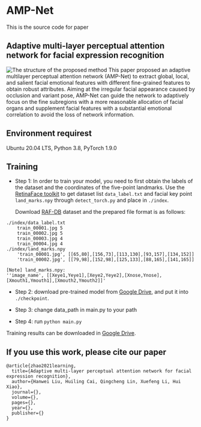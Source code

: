AMP-Net
===

This is the source code for paper

Adaptive multi-layer perceptual attention network for facial expression recognition
---

![The structure of the proposed method](https://github.com/liuhw01/AMP-Net/blob/main/checkpoint/proposed%20method.jpg)
This paper proposed an adaptive multilayer perceptual attention network (AMP-Net) to extract global, local, and salient facial emotional features with different fine-grained features to obtain robust attributes. Aiming at the irregular facial appearance caused by occlusion and variant pose, AMP-Net can guide the network to adaptively focus on the fine subregions with a more reasonable allocation of facial organs and supplement facial features with a substantial emotional correlation to avoid the loss of network information.

## Environment requirest
Ubuntu 20.04 LTS, Python 3.8, PyTorch 1.9.0


## Training
* Step 1: In order to train your model, you need to first obtain the labels of the dataset and the coordinates of the five-point landmarks. Use the [RetinaFace toolkit](https://github.com/biubug6/Pytorch_Retinaface) to get dataset list `data_label.txt` and facial key point `land_marks.npy` through `detect_torch.py` and place in `./index`.
    
    Download [RAF-DB](http://www.whdeng.cn/raf/model1.html) dataset  and the prepared file format is as follows:
```
./index/data_label.txt
    train_00001.jpg 5
    train_00002.jpg 5
    train_00003.jpg 4
    train_00004.jpg 4
./index/land_marks.npy
    'train_00001.jpg', [[65,80],[156,73],[113,130],[93,157],[134,152]]
    'train_00002.jpg', [[79,98],[152,98],[125,133],[88,165],[141,165]]

[Note] land_marks.npy:  
''image_name', [[Xeye1,Yeye1],[Xeye2,Yeye2],[Xnose,Ynose],[Xmouth1,Ymouth1],[Xmouth2,Ymouth2]]'
```




* Step 2: download pre-trained model from [Google Drive](https://drive.google.com/file/d/1o5foBQ4NHtp6pDfh1-s65pbOwwu1pG-i/view?usp=sharing), and put it into `./checkpoint`.

* Step 3: change data_path in main.py to your path

* Step 4: run `python main.py`

Training results can be downloaded in [Google Drive](https://drive.google.com/drive/folders/1isqsXl-6sQ0N2CK4MPpiS9ZtZ4oSwrL_?usp=sharing).

## If you use this work, please cite our paper

```
@article{zhao2021learning,
  title={Adaptive multi-layer perceptual attention network for facial expression recognition},
  author={Hanwei Liu, Huiling Cai, Qingcheng Lin, Xuefeng Li, Hui Xiao},
  journal={},
  volume={},
  pages={},
  year={},
  publisher={}
}
```

